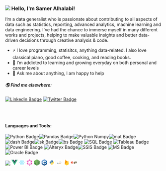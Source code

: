 ### <img src="https://media.giphy.com/media/hvRJCLFzcasrR4ia7z/giphy.gif" width="30px"> Hello, I'm Samer Alhalabi!

I’m a data generalist who is passionate about contributing to all aspects of data such as statistics, reporting, advanced analytics, machine learning and data engineering. I've had the chance to immerse myself in many different works and projects, helping to make valuable insights and better data-driven decisions through creative analysis & code.


- ⚡ I love programming, statisitcs, anything data-related. I also love classical piano, good coffee, cooking, and reading books.
- 🌱 I’m addicted to learning and growing everyday on both personal and career levels
- 💬 Ask me about anything, I am happy to help

##### 🌎 Find me elsewhere:
[![Linkedin Badge](https://img.shields.io/badge/-LinkedIn-blue?style=flat-square&logo=Linkedin&logoColor=white&link=https://https://www.linkedin.com/in/sameralhalabi/)](https://www.linkedin.com/in/sameralhalabi/)  [![Twitter Badge](https://img.shields.io/badge/-Twitter-1ca0f1?style=flat-square&labelColor=1ca0f1&logo=twitter&logoColor=white&link=https://twitter.com/SamerAlHalabi4)](https://twitter.com/SamerAlHalabi4)


<br />
<br />


#### Languages and Tools: 
![Python Badge](https://img.shields.io/badge/-Python-gray?style=flat-square&logo=python&logoColor=white&link)![Pandas Badge](https://img.shields.io/badge/-pandas-white?style=flat-square&logo=pandas&logoColor=black&link)![Python Numpy](https://img.shields.io/badge/-NumPy-white?style=flat-square&logo=NumPy&logoColor=black&link)![mat Badge](https://img.shields.io/badge/-Matplotlib-white?style=flat-square&logo=Matplotlib&logoColor=black&link)![dash Badge](https://img.shields.io/badge/-Dash-white?style=flat-square&logo=Dash%20Python&logoColor=black&link)![sk Badge](https://img.shields.io/badge/-scikitlearn-white?style=flat-square&logo=scikit-learn&logoColor=black&link)![bs Badge](https://img.shields.io/badge/-Beautiful%20Soup-white?style=flat-square&logo=Beautiful%20Soup&logoColor=black&link)
![SQL Badge](https://img.shields.io/badge/-SQL-black?style=flat-square&logo=SQL&logoColor=yellow&link)
![Tableau Badge](https://img.shields.io/badge/-Tableau-blue?style=flat-square&logo=Tableau&logoColor=white&link)![Power BI Badge](https://img.shields.io/badge/-Power%20BI-yellow?style=flat-square&logo=Power%20BI&logoColor=black&link)
![Alteryx Badge](https://img.shields.io/badge/-Alteryx-blue?style=flat-square&logo=Alteryx&logoColor=white&link)![SSIS Badge](https://img.shields.io/badge/-SSIS-black?style=flat-square&logo=ssis&logoColor=white&link)
![MS Badge](https://img.shields.io/badge/-Microsoft%20Products-blue?style=flat-square&logo=Microsoft&logoColor=white&link)![Oracle Badge](https://img.shields.io/badge/-Oracle%20Products-red?style=flat-square&logo=Oracle&logoColor=white&link)

<code><img height="20" src="https://raw.githubusercontent.com/github/explore/80688e429a7d4ef2fca1e82350fe8e3517d3494d/topics/tableau/tableau.png"></code>
<code><img height="20" src="https://raw.githubusercontent.com/github/explore/80688e429a7d4ef2fca1e82350fe8e3517d3494d/topics/vue/vue.png"></code>
<code><img height="20" src="https://raw.githubusercontent.com/github/explore/80688e429a7d4ef2fca1e82350fe8e3517d3494d/topics/react/react.png"></code>
<code><img height="20" src="https://raw.githubusercontent.com/github/explore/5c058a388828bb5fde0bcafd4bc867b5bb3f26f3/topics/graphql/graphql.png"></code>
<code><img height="20" src="https://raw.githubusercontent.com/github/explore/80688e429a7d4ef2fca1e82350fe8e3517d3494d/topics/nodejs/nodejs.png"></code>
<code><img height="20" src="https://raw.githubusercontent.com/github/explore/80688e429a7d4ef2fca1e82350fe8e3517d3494d/topics/cpp/cpp.png"></code>
<code><img height="20" src="https://raw.githubusercontent.com/github/explore/80688e429a7d4ef2fca1e82350fe8e3517d3494d/topics/python/python.png"></code>
<code><img height="20" src="https://raw.githubusercontent.com/github/explore/80688e429a7d4ef2fca1e82350fe8e3517d3494d/topics/mysql/mysql.png"></code>
<code><img height="20" src="https://raw.githubusercontent.com/github/explore/80688e429a7d4ef2fca1e82350fe8e3517d3494d/topics/firebase/firebase.png"></code>
<code><img height="20" src="https://raw.githubusercontent.com/github/explore/80688e429a7d4ef2fca1e82350fe8e3517d3494d/topics/git/git.png"></code>

